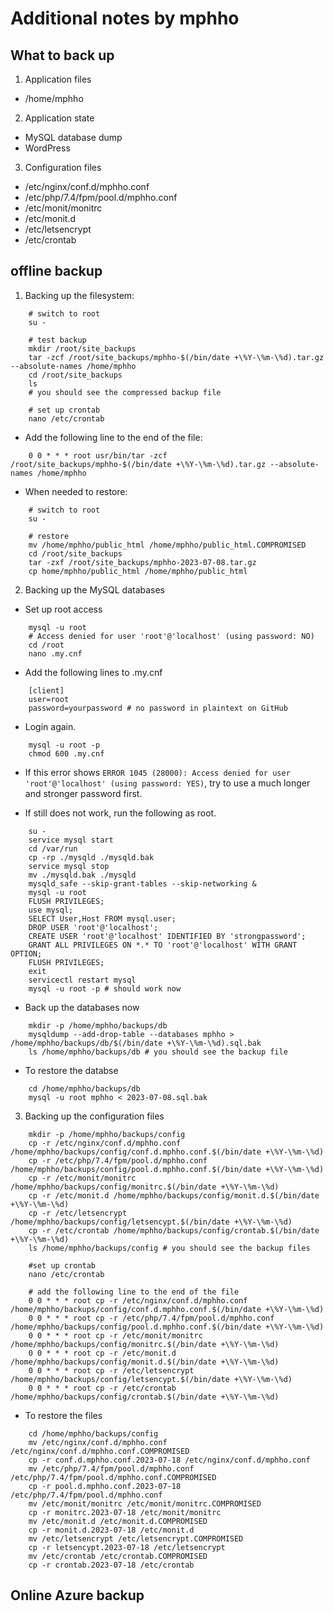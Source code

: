 # Additional notes by mphho

## What to back up
1. Application files
- /home/mphho

2. Application state
- MySQL database dump
- WordPress

3. Configuration files
- /etc/nginx/conf.d/mphho.conf
- /etc/php/7.4/fpm/pool.d/mphho.conf
- /etc/monit/monitrc
- /etc/monit.d
- /etc/letsencrypt
- /etc/crontab

## offline backup

1. Backing up the filesystem:
```
    # switch to root
    su -

    # test backup
    mkdir /root/site_backups
    tar -zcf /root/site_backups/mphho-$(/bin/date +\%Y-\%m-\%d).tar.gz --absolute-names /home/mphho
    cd /root/site_backups
    ls 
    # you should see the compressed backup file

    # set up crontab
    nano /etc/crontab
```

- Add the following line to the end of the file:
```
    0 0 * * * root usr/bin/tar -zcf /root/site_backups/mphho-$(/bin/date +\%Y-\%m-\%d).tar.gz --absolute-names /home/mphho
```

- When needed to restore:
```
    # switch to root
    su -

    # restore
    mv /home/mphho/public_html /home/mphho/public_html.COMPROMISED
    cd /root/site_backups
    tar -zxf /root/site_backups/mphho-2023-07-08.tar.gz
    cp home/mphho/public_html /home/mphho/public_html
```

2. Backing up the MySQL databases

- Set up root access
```
    mysql -u root
    # Access denied for user 'root'@'localhost' (using password: NO)
    cd /root
    nano .my.cnf
```

- Add the following lines to .my.cnf
```
    [client]
    user=root
    password=yourpassword # no password in plaintext on GitHub
```

- Login again.
```
    mysql -u root -p
    chmod 600 .my.cnf
```

- If this error shows
```ERROR 1045 (28000): Access denied for user 'root'@'localhost' (using password: YES)```, try to use a much longer and stronger password first.

- If still does not work, run the following as root.
```
    su -
    service mysql start
    cd /var/run
    cp -rp ./mysqld ./mysqld.bak
    service mysql stop
    mv ./mysqld.bak ./mysqld
    mysqld_safe --skip-grant-tables --skip-networking &
    mysql -u root
    FLUSH PRIVILEGES;
    use mysql;
    SELECT User,Host FROM mysql.user;
    DROP USER 'root'@'localhost';
    CREATE USER 'root'@'localhost' IDENTIFIED BY 'strongpassword';
    GRANT ALL PRIVILEGES ON *.* TO 'root'@'localhost' WITH GRANT OPTION;
    FLUSH PRIVILEGES;
    exit
    servicectl restart mysql
    mysql -u root -p # should work now
```

- Back up the databases now
```
    mkdir -p /home/mphho/backups/db
    mysqldump --add-drop-table --databases mphho > /home/mphho/backups/db/$(/bin/date +\%Y-\%m-\%d).sql.bak
    ls /home/mphho/backups/db # you should see the backup file
```

- To restore the databse
```
    cd /home/mphho/backups/db
    mysql -u root mphho < 2023-07-08.sql.bak
```

3. Backing up the configuration files

```
    mkdir -p /home/mphho/backups/config
    cp -r /etc/nginx/conf.d/mphho.conf /home/mphho/backups/config/conf.d.mphho.conf.$(/bin/date +\%Y-\%m-\%d)
    cp -r /etc/php/7.4/fpm/pool.d/mphho.conf /home/mphho/backups/config/pool.d.mphho.conf.$(/bin/date +\%Y-\%m-\%d)
    cp -r /etc/monit/monitrc /home/mphho/backups/config/monitrc.$(/bin/date +\%Y-\%m-\%d)
    cp -r /etc/monit.d /home/mphho/backups/config/monit.d.$(/bin/date +\%Y-\%m-\%d)
    cp -r /etc/letsencrypt /home/mphho/backups/config/letsencypt.$(/bin/date +\%Y-\%m-\%d)
    cp -r /etc/crontab /home/mphho/backups/config/crontab.$(/bin/date +\%Y-\%m-\%d)
    ls /home/mphho/backups/config # you should see the backup files

    #set up crontab
    nano /etc/crontab

    # add the following line to the end of the file
    0 0 * * * root cp -r /etc/nginx/conf.d/mphho.conf /home/mphho/backups/config/conf.d.mphho.conf.$(/bin/date +\%Y-\%m-\%d)
    0 0 * * * root cp -r /etc/php/7.4/fpm/pool.d/mphho.conf /home/mphho/backups/config/pool.d.mphho.conf.$(/bin/date +\%Y-\%m-\%d)
    0 0 * * * root cp -r /etc/monit/monitrc /home/mphho/backups/config/monitrc.$(/bin/date +\%Y-\%m-\%d)
    0 0 * * * root cp -r /etc/monit.d /home/mphho/backups/config/monit.d.$(/bin/date +\%Y-\%m-\%d)
    0 0 * * * root cp -r /etc/letsencrypt /home/mphho/backups/config/letsencypt.$(/bin/date +\%Y-\%m-\%d)
    0 0 * * * root cp -r /etc/crontab /home/mphho/backups/config/crontab.$(/bin/date +\%Y-\%m-\%d)
```

- To restore the files
```
    cd /home/mphho/backups/config
    mv /etc/nginx/conf.d/mphho.conf /etc/nginx/conf.d/mphho.conf.COMPROMISED
    cp -r conf.d.mphho.conf.2023-07-18 /etc/nginx/conf.d/mphho.conf
    mv /etc/php/7.4/fpm/pool.d/mphho.conf /etc/php/7.4/fpm/pool.d/mphho.conf.COMPROMISED
    cp -r pool.d.mphho.conf.2023-07-18 /etc/php/7.4/fpm/pool.d/mphho.conf
    mv /etc/monit/monitrc /etc/monit/monitrc.COMPROMISED
    cp -r monitrc.2023-07-18 /etc/monit/monitrc
    mv /etc/monit.d /etc/monit.d.COMPROMISED
    cp -r monit.d.2023-07-18 /etc/monit.d
    mv /etc/letsencrypt /etc/letsencrypt.COMPROMISED
    cp -r letsencypt.2023-07-18 /etc/letsencrypt
    mv /etc/crontab /etc/crontab.COMPROMISED
    cp -r crontab.2023-07-18 /etc/crontab
```

## Online Azure backup

